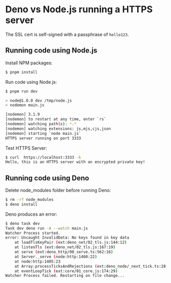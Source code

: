 # Deno vs Node.js running a HTTPS server

The SSL cert is self-signed with a passphrase of `hello123`.

## Running code using Node.js

Install NPM packages:

```sh
$ pnpm install
```

Run code using Node.js:

```sh
$ pnpm run dev

> node@1.0.0 dev /tmp/node.js
> nodemon main.js

[nodemon] 3.1.9
[nodemon] to restart at any time, enter `rs`
[nodemon] watching path(s): *.*
[nodemon] watching extensions: js,mjs,cjs,json
[nodemon] starting `node main.js`
HTTPS server running on port 3333
```

Test HTTPS Server:

```sh
$ curl  https://localhost:3333 -k
Hello, this is an HTTPS server with an encrypted private key!
```

## Running code using Deno

Delete node_modules folder before running Deno:

```sh
$ rm -rf node_modules
$ deno install
```

Deno produces an error:

```sh
$ deno task dev
Task dev deno run -A --watch main.js
Watcher Process started.
error: Uncaught InvalidData: No keys found in key data
    at loadTlsKeyPair (ext:deno_net/02_tls.js:144:12)
    at listenTls (ext:deno_net/02_tls.js:167:19)
    at serve (ext:deno_http/00_serve.ts:562:16)
    at Server._serve (node:http:1460:22)
    at node:http:1405:23
    at Array.processTicksAndRejections (ext:deno_node/_next_tick.ts:28:11)
    at eventLoopTick (ext:core/01_core.js:174:29)
Watcher Process failed. Restarting on file change...
```
